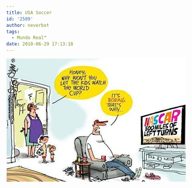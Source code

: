 ```yaml
---
title: USA Soccer
id: '2589'
author: neverbot
tags:
  - Mundo Real™
date: 2010-06-29 17:13:18
---
```


![201006291712.jpg](./usa-soccer/201006291712.jpg)